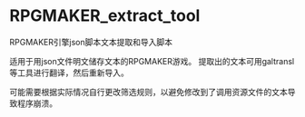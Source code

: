 # RPGMAKER_extract_tool
RPGMAKER引擎json脚本文本提取和导入脚本

适用于用json文件明文储存文本的RPGMAKER游戏。
提取出的文本可用galtransl等工具进行翻译，然后重新导入。

可能需要根据实际情况自行更改筛选规则，以避免修改到了调用资源文件的文本导致程序崩溃。
